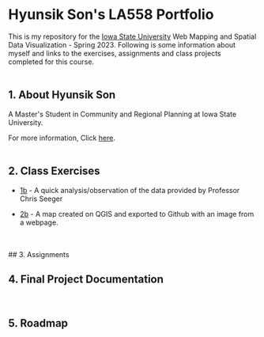 # Hyunsik Son's LA558 Portfolio
This is my repository for the [Iowa State University](https://www.iastate.edu/) Web Mapping and Spatial Data Visualization - Spring 2023. Following is some information about myself and links to the exercises, assignments and class projects completed for this course.
<br>
<br>

## 1. About Hyunsik Son

A Master's Student in Community and Regional Planning at Iowa State University. 

For more information, Click [here](AboutHyunsikSon/AboutHyunsikSon.md).
<br>
<br>
## 2. Class Exercises
- [1b](exercises/1b_exercise/1b_exercise.md) - A quick analysis/observation of the data provided by Professor Chris Seeger

- [2b](exercises/2b_exercise/ex2b_2.md) - A map created on QGIS and exported to Github with an image from a webpage.
<br>
<br>       
## 3. Assignments
<br>

## 4. Final Project Documentation
<br>

## 5. Roadmap
<br>
